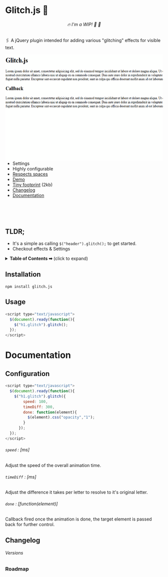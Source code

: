 # Glitch.js 📀
<div align="center">

###### 🔥 I'm a WIP! 👩 🚒
</div>

🖇 A jQuery plugin intended for adding various "glitching" effects for visible text.

<img align="right" src=".github/glitch-js.gif?raw=true" height="340">

- Settings
- Highly configurable
- [Respects spaces](#git)
- [Demo](#manage-pre-releases)
- [Tiny footprint](#publish-to-npm) (2kb)
- [Changelog](#changelog)
- [Documentation](#github-releases)
</br></br></br>

</br>

## TLDR;
- It's a simple as calling `$("header").glitch();` to get started.
- Checkout effects & Settings

<details>
  <summary>
    <strong>Table of Contents ➡</strong> (click to expand)
  </summary>


  - [Installation](#Installation)
  - [Usage](#Usage)
  - [Configuration](#Configuration)
  - [Documentation](#Documentation)
  - [Versions / Changelog](#Changelog)
  - [Roadmap](URL)

  <div align="center">
    A TundraDawn project
  </div>

</details>


## Installation
`npm install glitch.js`
## Usage
```Javascript
<script type="text/javascript">
  $(document).ready(function(){
    $("h1.glitch").glitch();
  });
</script>

```
# Documentation
## Configuration
```Javascript
<script type="text/javascript">
  $(document).ready(function(){
    $("h1.glitch").glitch({
        speed: 100,
        timeDiff: 300,
        done: function(element){
          $(element).css("opacity","1");
        }
      });
  });
</script>
```
###### `speed` : [ms]
Adjust the speed of the overall animation time.
###### `timeDiff` : [ms]
Adjust the difference it takes per letter to resolve to it's original letter.
###### `done` : [function(element)]
Callback fired once the animation is done, the target element is passed back for further control.
## Changelog
###### Versions
### Roadmap
